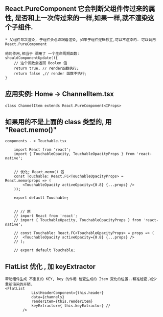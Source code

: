 
##  React.PureComponent  它会判断父组件传过来的属性, 是否和上一次传过来的一样,如果一样,就不渲染这个子组件.
    * 父组件每次渲染, 子组件会必须跟着渲染, 如果子组件逻辑独立,可以不渲染的. 可以调用 React.PureComponent

    他的作用,相当于 调用了 一个生命周期函数:
    shouldComponentUpdate(){
        // 这个函数会返回 Boolen 值
        return true, // render函数执行;
        return false ,// render 函数不执行;
    }



##  应用实例: Home -> ChannelItem.tsx
    class ChannelItem extends React.PureComponent<IProps> 

##  如果用的不是上面的 class 类型的, 用 "React.memo()"
    components - > Touchable.tsx 

        import React from 'react';
        import { TouchableOpacity, TouchableOpacityProps } from 'react-native';


        // 优化; React.memo() 包 
        const Touchable: React.FC<TouchableOpacityProps> = React.memo(props => (
            <TouchableOpacity activeOpacity={0.8} {...props} />
        ));

        export default Touchable;


        // // 原
        // import React from 'react';
        // import { TouchableOpacity, TouchableOpacityProps } from 'react-native';

        // const Touchable: React.FC<TouchableOpacityProps> = props => (
        // 	<TouchableOpacity activeOpacity={0.8} {...props} />
        // );

        // export default Touchable;

##  FlatList 优化 , 加 keyExtractor 
    帮助组件生成 不重复的 KEY, key 的作用 检查生成的 Item 变化的位置..精准检查,减少重新渲染的开销.
    <FlatList
				ListHeaderComponent={this.header}
				data={channels}
                renderItem={this.renderItem}
                keyExtractor={ this.keyExtractor} // 
			/>

